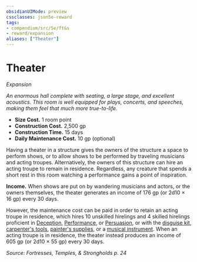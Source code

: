 ```yaml
---
obsidianUIMode: preview
cssclasses: json5e-reward
tags:
- compendium/src/5e/ft&s
- reward/expansion
aliases: ["Theater"]
---
```

# Theater
*Expansion*  

*An enormous hall complete with seating, a large stage, and excellent acoustics. This room is well equipped for plays, concerts, and speeches, making them feel that much more true-to-life.*

- **Size Cost.** 1 room point  
- **Construction Cost.** 2,500 gp  
- **Construction Time.** 15 days  
- **Daily Maintenance Cost.** 10 gp (optional)  

Having a theater in a structure gives the owners of the structure a space to perform shows, or to allow shows to be performed by traveling musicians and acting troupes. Alternatively, the owners of this structure can hire an acting troupe to remain in residence. Regardless, any creature that spends a short rest in this room watching a performance gains a point of inspiration.

**Income.** When shows are put on by wandering musicians and actors, or the owners themselves, the theater generates an income of 176 gp (or 2d10 × 16 gp) every 30 days.

However, the maintenance cost can be paid in order to retain an acting troupe in residence, which hires 10 unskilled hirelings and 4 skilled hirelings proficient in [Deception](2-Mechanics/CLI/rules/skills.md#Deception), [Performance](2-Mechanics/CLI/rules/skills.md#Performance), or [Persuasion](2-Mechanics/CLI/rules/skills.md#Persuasion), or with the [disguise kit](2-Mechanics/CLI/items/disguise-kit.md), [carpenter's tools](2-Mechanics/CLI/items/carpenters-tools.md), [painter's supplies](2-Mechanics/CLI/items/painters-supplies.md), or a [musical instrument](2-Mechanics/CLI/items/musical-instrument.md). When an acting troupe is in residence, the theater instead produces an income of 605 gp (or 2d10 × 55 gp) every 30 days.

*Source: Fortresses, Temples, & Strongholds p. 24*
